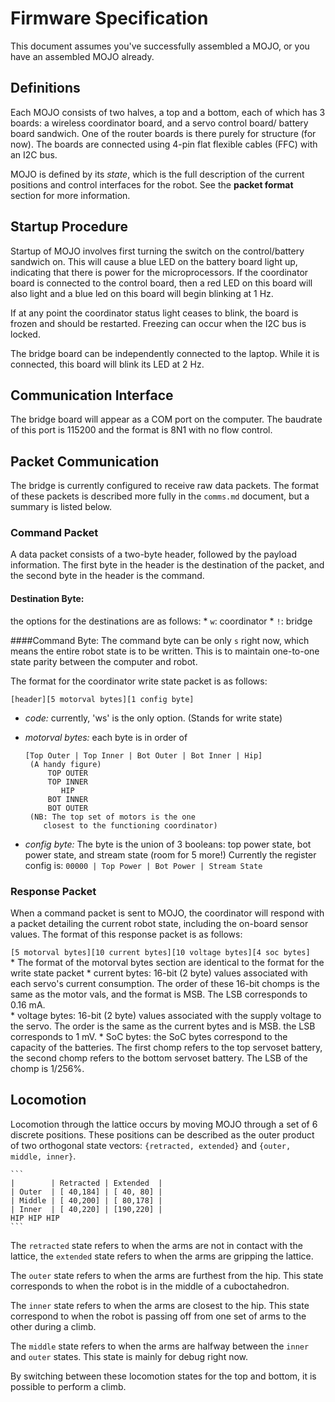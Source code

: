 # Firmware Specification

This document assumes you've successfully assembled a MOJO, or you have an assembled MOJO already.

## Definitions
Each MOJO consists of two halves, a top and a bottom, each of which has 3 boards: a wireless coordinator board, and a servo control board/ battery board sandwich. One of the router boards is there purely for structure (for now). The boards are connected using 4-pin flat flexible cables (FFC) with an I2C bus. 

MOJO is defined by its *state*, which is the full description of the current positions and control interfaces for the robot. See the **packet format** section for more information.

## Startup Procedure

Startup of MOJO involves first turning the switch on the control/battery sandwich on. This will cause a blue LED on the battery board light up, indicating that there is power for the microprocessors. If the coordinator board is connected to the control board, then a red LED on this board will also light and a blue led on this board will begin blinking at 1 Hz. 

If at any point the coordinator status light ceases to blink, the board is frozen and should be restarted. Freezing can occur when the I2C bus is locked. 

The bridge board can be independently connected to the laptop. While it is connected, this board will blink its LED at 2 Hz.

## Communication Interface
The bridge board will appear as a COM port on the computer. The baudrate of this port is 115200 and the format is 8N1 with no flow control.

## Packet Communication

The bridge is currently configured to receive raw data packets. The format of these packets is described more fully in the `comms.md` document, but a summary is listed below. 

### Command Packet

A data packet consists of a two-byte header, followed by the payload information. The first byte in the header is the destination of the packet, and the second byte in the header is the command.

#### Destination Byte: 
the options for the destinations are as follows:
	* `w`: coordinator
	* `!`: bridge

####Command Byte: 
The command byte can be only `s` right now, which means the entire robot state is to be written. This is to maintain one-to-one state parity between the computer and robot.

The format for the coordinator write state packet is as follows:

`[header][5 motorval bytes][1 config byte]`
 * *code:* currently, 'ws' is the only option. (Stands for write state)
 * *motorval bytes:* each byte is in order of  

    ``` 
    [Top Outer | Top Inner | Bot Outer | Bot Inner | Hip]  
     (A handy figure)  
         TOP OUTER  
         TOP INNER  
            HIP  
         BOT INNER  
         BOT OUTER  
     (NB: The top set of motors is the one 
        closest to the functioning coordinator)
    ```

 * *config byte:* The byte is the union of 3 booleans: top power state, bot power state, and stream state (room for 5 more!) Currently the register config is:
    `00000 | Top Power | Bot Power | Stream State`

### Response Packet

When a command packet is sent to MOJO, the coordinator will respond with a packet detailing the current robot state, including the on-board sensor values. The format of this response packet is as follows:

`[5 motorval bytes][10 current bytes][10 voltage bytes][4 soc bytes]`  
    * The format of the motorval bytes section are identical to the format for the write state packet
    * current bytes: 16-bit (2 byte) values associated with each servo's current consumption. The order of these 16-bit chomps is the same as the motor vals, and the format is MSB. The LSB corresponds to 0.16 mA.  
    * voltage bytes: 16-bit (2 byte) values associated with the supply voltage to the servo. The order is the same as the current bytes and is MSB. the LSB corresponds to 1 mV. 
    * SoC bytes: the SoC bytes correspond to the capacity of the batteries. The first chomp refers to the top servoset battery, the second chomp refers to the bottom servoset battery. The LSB of the chomp is 1/256%. 

## Locomotion

Locomotion through the lattice occurs by moving MOJO through a set of 6 discrete positions. These positions can be described as the outer product of two orthogonal state vectors: `{retracted, extended}` and `{outer, middle, inner}`.

    ``` 
    |        | Retracted | Extended  |
    | Outer  | [ 40,184] | [ 40, 80] |
    | Middle | [ 40,200] | [ 80,178] |
    | Inner  | [ 40,220] | [190,220] |
    HIP HIP HIP
    ```

The `retracted` state refers to when the arms are not in contact with the lattice, the `extended` state refers to when the arms are gripping the lattice.

The `outer` state refers to when the arms are furthest from the hip. This state corresponds to when the robot is in the middle of a cuboctahedron.

The `inner` state refers to when the arms are closest to the hip. This state correspond to when the robot is passing off from one set of arms to the other during a climb.

The `middle` state refers to when the arms are halfway between the `inner` and `outer` states. This state is mainly for debug right now.

By switching between these locomotion states for the top and bottom, it is possible to perform a climb. 


